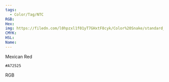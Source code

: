 ```yaml
---
tags:
  - Color/Tag/NTC
RGB:
Hex:
img: https://filedn.com/l0hpzxl1f01yT7GHxtF8cyk/Color%20Snake/standard_csv_to_svg/A72525.svg
CMYK:
HSL:
Name:
---
```

Mexican Red
```palette
#A72525
```
RGB
